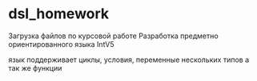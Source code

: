 # dsl_homework
Загрузка файлов по курсовой работе Разработка предметно ориентированного языка IntV5

язык поддерживает циклы, условия, переменные нескольких типов а так же функции
